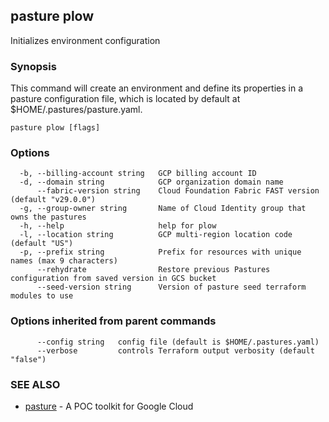 ## pasture plow

Initializes environment configuration

### Synopsis

This command will create an environment and define its properties in a pasture configuration file, which is located by default at $HOME/.pastures/pasture.yaml.

```
pasture plow [flags]
```

### Options

```
  -b, --billing-account string   GCP billing account ID
  -d, --domain string            GCP organization domain name
      --fabric-version string    Cloud Foundation Fabric FAST version (default "v29.0.0")
  -g, --group-owner string       Name of Cloud Identity group that owns the pastures
  -h, --help                     help for plow
  -l, --location string          GCP multi-region location code (default "US")
  -p, --prefix string            Prefix for resources with unique names (max 9 characters)
      --rehydrate                Restore previous Pastures configuration from saved version in GCS bucket
      --seed-version string      Version of pasture seed terraform modules to use
```

### Options inherited from parent commands

```
      --config string   config file (default is $HOME/.pastures.yaml)
      --verbose         controls Terraform output verbosity (default "false")
```

### SEE ALSO

* [pasture](pasture.md)	 - A POC toolkit for Google Cloud
